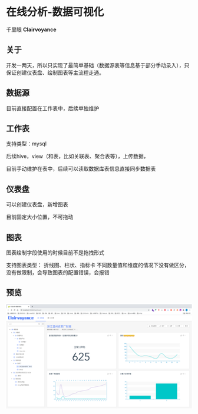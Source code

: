 # 在线分析-数据可视化
 千里眼 **Clairvoyance**

## 关于

开发一两天，所以只实现了最简单基础（数据源表等信息基于部分手动录入），只保证创建仪表盘、绘制图表等主流程走通。

## 数据源

目前直接配置在工作表中，后续单独维护

## 工作表

支持类型：mysql

后续hive，view（和表，比如关联表、聚合表等），上传数据，

目前手动维护在表中，后续可以读取数据库表信息直接同步数据表

## 仪表盘

可以创建仪表盘，新增图表

目前固定大小位置，不可拖动

## 图表

图表绘制字段使用的时候目前不是拖拽形式

支持图表类型：
折线图、柱状、指标卡
不同数量值和维度的情况下没有做区分，没有做限制，会导致图表的配置错误，会报错


## 预览

![预览图](https://github.com/shuangbofu/clairvoyance/blob/master/preview.png)

